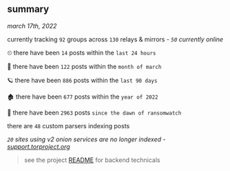
## summary
_march 17th, 2022_

currently tracking `92` groups across `130` relays & mirrors - _`50` currently online_

⏲ there have been `14` posts within the `last 24 hours`

🦈 there have been `122` posts within the `month of march`

🪐 there have been `886` posts within the `last 90 days`

🏚 there have been `677` posts within the `year of 2022`

🦕 there have been `2963` posts `since the dawn of ransomwatch`

there are `48` custom parsers indexing posts

_`20` sites using v2 onion services are no longer indexed - [support.torproject.org](https://support.torproject.org/onionservices/v2-deprecation/)_

> see the project [README](https://github.com/thetanz/ransomwatch#ransomwatch--) for backend technicals
